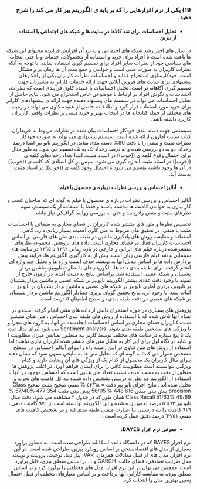 
<div dir="rtl">
  
  ### 19) یکی از نرم افزارهایی را که بر پایه ی الگوریتم بیز کار می کند را شرح دهید.
  
  * #### تحلیل احساسات برای نقد کالاها در سایت ها و شبکه های اجتماعی با استفاده از بیزین:
  
در سال های اخیر رشد شبکه های اجتماعی و به تبع آن افزایش فزاینده محتوای این شبکه ها باعث شده است تا افراد برای خرید و استفاده از محصولات، خدمات و یا حتی انتخاب های سیاسی خود از نظرات سایر افراد برای تصمیم گیری استفاده نمایند.
با توجه به آنکه نظرات کاربران به صورت متنی است و خواندن و جمع بندی آن ها زمان بر و مشکل است، خودکارسازی استخراج عقاید و احساسات نظرات کاربران یکی از راهکارهای  پیشنهادی برای سایت های فروش آنلاین جهت ارائه خدمات کاراتر به مشتریان جهت تصمیم گیری آگاهانه تر است. تحلیل احساسات یا عقیده کاوی فرآیندی است که نظرات، احساسات و نگرش افراد در ارتباط با موضوعی خاص استخراج می شود. نتایج حاصل از تحلیل احساسات می تواند در سیستم های پیشنهاد دهنده جهت ارائه ی پیشنهادهای کاراتر برای خرید مورد استفاده قرار گیرد و اطلاعات حاصل از عقیده کاوی می تواند در زمینه های مختلف از جمله کتابخانه ها در انتخاب بهتر و خرید مبتنی بر نظرات واقعی کاربران کاربرد داشته باشد.

سیستمی جهت دسته بندی خودکار احساسات بیان شده  در نظرات مربوط به خریداران کتاب سایت آمازون ارائه شده است. سیستم پیشنهادی می تواند به صورت خودکار نظرات مثبت و منفی را با دقت 80% دسته بندی نماید.
در الگوریتم نایو بیز ابتدا درصد رخداد، دو به دو بررسی شده و به درصد رخداد تک به تک تقسیم می شود. به طور مثال برای احتمال وقوع کلمه ی ((خوب))  در اسناد مثبت، ابتدا تعداد رخدادهای کلمه ی ((خوب))  در اسناد مثبت اندازه گیری می شود، سپس بر کل اسنادی که کلمه ی ((خوب)) در آن ها وجود  داشته تقسیم  می شود تا احتمال وجود  کلمه ی ((خوب)) در اسناد مثبت بدست آید.

  
  
 * #### آنالیز احساس و بررسی نظرات درباره ی محصول یا فیلم:
  
  آنالیز احساس و بررسی نظرات درباره ی محصول یا فیلم به گونه ای که صاحبان کسب و کار نیازی به خواندن کامنت ها نداشته باشند و فقط با استفاده از یک سیستم، سهم نظرهای مثبت و منفی رادریابند و حتی به بررسی روابط  گرافیکی نیاز نباشد.
  
  تخصیص نظرها و متن های منتشر شده کاربران در فضای مجازی به طبقاتی با احساسات مثبت یا منفی، در تحقیق های مربوط به متن کاوی اهمیت بسیار زیادی دارد. گاهی استفاده و مقایسه روش های یادگیری ماشین در طبقه بندی متن های فارسی بر اساس احساسات کاربران فعال در فضای مجازی است. داده های پژوهش، مجموعه نظرهای منتشرشده درباره فیلم های ایرانی و خارجی در بازه زمانی ۱۳۹۲ تا ۱۳۹۵ در سایت های سینمایی و نقد فیلم فارسی زبان است. پیش از به کارگیری الگوریتم ها، فرایند پیش پردازش داده ها بر اساس تبدیل آنها به نویسه، حذف ایست واژه ها و تحلیل چند واژه ای انجام گرفت. برای طبقه بندی داده ها، الگوریتم های با نظارت نایوبیز، ماشین بردار پشتیبان و شبکه عصبی استفاده شد. براساس نتایج به دست آمده، در آزمون خارج از نمونه با وجود دقت عددی بیشتر الگوریتم نایوبیز بر شبکه عصبی و ماشین بردار پشتیبان بر نایوبیز، برتری آماری نایوبیز بر شبکه های عصبی و ماشین بردار پشتیبان بر نایوبیز اثبات نشد. با وجود این، نتایج تحقیق گویای برتری معنادار الگوریتم ماشین بردار پشتیبان بر شبکه های عصبی در دقت طبقه بندی در سطح اطمینان ۵ درصد است.
  
  
  پژوهش هاي بسياري در حوزٔە استخراج دانش از داده هاي متني انجام گرفته است و در تمـام آنها تلاش شده که با استفاده از روش هاي طبقه بندي احساس ، متن هـاي منتشـر شـده کـاربران فضاي مجازي بر اساس احساسات ايجادشده در آنها، به گروه هاي مجزا و با ويژگي هاي مشخص طبقه بندي شوند. Sentiment analysis مي شود (براي مثال ثبت يک تا پنج ستاره در سايت هاي مختلف توسط کاربر بـه منظـور نمـايش ميزان مطلوبيت ) و شايد در نگاه اول براي اين کار به تحليل متن هاي منتشر شدٔە کاربران نيازي نباشد؛ اما استفاده از روش هاي متن کـاوي در ايـن زمينـه راه را بـراي آنـاليز احسـاس در سـطح مشخص هموار مي کند؛ به گونه اي که تحليل متن ها به نتايجي منتهي شود که نشان دهـد بـراي مثال کاربران يک محصول از کدام يک از ويژگي هاي آن رضايت دارند و کدام ويژگـي نتوانسـته است مطلوبيت کافي را براي ايشان فراهم آورد. در اغلب پژوهش ها منظور از دقت به دست آمده ، نسبت تعداد متن هـايي است که احساس موجود در آنها با استفاده از الگوريتم مد نظر به درستي تشخيص داده شـده بـه کل کامنت هاي تجزيه و تحليل شده اند . نتايج اجراي نايو بيز دقت = ٥٣/٦٨ % منفي صحيح مثبت صحيح Class precision پيش بيني منفي 616 448 % 56/05 پيش بيني مثبت 354 477 %57/40 % 49/69 %51/63 Class Recall همان طور که در جدول ٣ مشاهده مي شود، دقت مدل نايو بيز ٥٦/٦٣ درصد تخمين زده شده و اين الگوريتم توانسته است از ٩٧٠ کامنت منفي ، ٦١٦ کامنت را بـه درسـتي بـا عبـارت منفـي طبقه بندي کند و در تشخيص کامنت هاي منفي ٦٣/٥١ درصد دقيق عمل کرده است .
  
  
  
* ####   معرفی نرم افزار BAYES:   
  
نرم افزار BAYES که در دانشگاه دانده اسکاتلند طراحی شده است، به منظور برآورد بسیاری از مدل های
اقتصادسنجی بر اساس رویکرد بیزین، طراحی شده است. در این نرم افزار، مدل های  از قبیل معادلات
همزمان، VAR، پنل دیتا، لوجیت، پروبیت و توبیت، مدل ضرایب تصادفی، فضای حالت، GARCH و ... بر
اساس منطق بیزی، قابل برآورد است. همچنین می توان در این نرم افزار، مدل های مختلفی را برآورد کرد
و بر اساس منطق بیزی، به مقایسه کارایی آنها پرداخت و بر اساس معیارهای مختلف از قبیل احتمال
پسین بهترین مدل را انتخاب کرد.
